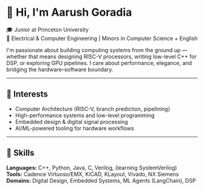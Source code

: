 # 👋 Hi, I'm Aarush Goradia

🎓 Junior at Princeton University  
📍 Electrical & Computer Engineering | Minors in Computer Science + English  

I'm passionate about building computing systems from the ground up — whether that means designing RISC-V processors, writing low-level C++ for DSP, or exploring GPU pipelines. I care about performance, elegance, and bridging the hardware–software boundary.

---

## 🧠 Interests

- Computer Architecture (RISC-V, branch prediction, pipelining)
- High-performance systems and low-level programming
- Embedded design & digital signal processing
- AI/ML-powered tooling for hardware workflows

---

## 🔧 Skills

**Languages:** C++, Python, Java, C, Verilog, (learning SystemVerilog)  
**Tools:** Cadence Virtuoso/EMX, KiCAD, KLayout, Vivado, NX Siemens  
**Domains:** Digital Design, Embedded Systems, ML Agents (LangChain), DSP  
